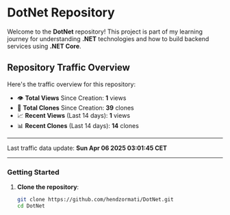 # DotNet Repository

Welcome to the **DotNet** repository! This project is part of my learning journey for understanding **.NET** technologies and how to build backend services using **.NET Core**. 

## Repository Traffic Overview

Here's the traffic overview for this repository:

- 👁️ **Total Views** Since Creation: **1** views
- 🔄 **Total Clones** Since Creation: **39** clones
- 📈 **Recent Views** (Last 14 days): **1** views
- 📊 **Recent Clones** (Last 14 days): **14** clones

---

Last traffic data update: **Sun Apr 06 2025 03:01:45 CET**

---
### Getting Started

1. **Clone the repository**:
   ```bash
   git clone https://github.com/hendzormati/DotNet.git
   cd DotNet
